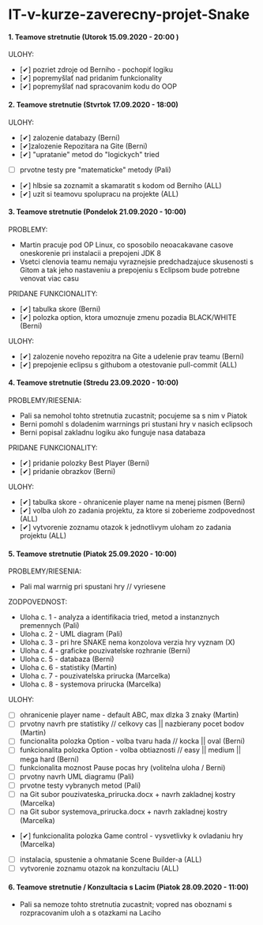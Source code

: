 # IT-v-kurze-zaverecny-projet-Snake
#### 1. Teamove stretnutie (Utorok 15.09.2020 - 20:00 )
ULOHY:
- [✔] pozriet zdroje od Berniho - pochopiť logiku
- [✔] popremyšlať nad pridanim funkcionality
- [✔] popremyšlať nad spracovanim kodu do OOP

#### 2. Teamove stretnutie (Stvrtok 17.09.2020 - 18:00)
ULOHY:
- [✔] zalozenie databazy (Berni)
- [✔]zalozenie Repozitara na Gite (Berni)
- [✔] "upratanie" metod do "logickych" tried
- [ ] prvotne testy pre "matematicke" metody (Pali)
- [✔] hlbsie sa zoznamit a skamaratit s kodom od Berniho (ALL)
- [✔] uzit si teamovu spolupracu na projekte (ALL)   

#### 3. Teamove stretnutie (Pondelok 21.09.2020 - 10:00)
PROBLEMY:
- Martin pracuje pod OP Linux, co sposobilo neoacakavane casove oneskorenie pri instalacii a prepojeni JDK 8
- Vsetci clenovia teamu nemaju vyraznejsie predchadzajuce skusenosti s Gitom a tak jeho nastaveniu a prepojeniu s Eclipsom bude potrebne venovat viac casu

PRIDANE FUNKCIONALITY:
- [✔] tabulka skore (Berni)
- [✔] polozka option, ktora umoznuje zmenu pozadia BLACK/WHITE (Berni)

ULOHY:
- [✔] zalozenie noveho repozitra na Gite a udelenie prav teamu (Berni)
- [✔] prepojenie eclipsu s githubom a otestovanie pull-commit (ALL)

#### 4. Teamove stretnutie (Stredu 23.09.2020 - 10:00)
PROBLEMY/RIESENIA:
- Pali sa nemohol tohto stretnutia zucastnit; pocujeme sa s nim v Piatok
- Berni pomohl s doladenim warrnings pri stustani hry v nasich eclipsoch
- Berni popisal zakladnu logiku ako funguje nasa databaza

PRIDANE FUNKCIONALITY:
- [✔] pridanie polozky Best Player (Berni)
- [✔] pridanie obrazkov (Berni)

ULOHY:
- [✔] tabulka skore - ohranicenie player name na menej pismen (Berni)
- [✔] volba uloh zo zadania projektu, za ktore si zoberieme zodpovednost (ALL)
- [✔] vytvorenie zoznamu otazok k jednotlivym uloham zo zadania projektu (ALL)

#### 5. Teamove stretnutie (Piatok 25.09.2020 - 10:00)
PROBLEMY/RIESENIA:
- Pali mal warrnig pri spustani hry // vyriesene

ZODPOVEDNOST:
- Uloha c. 1 - analyza a identifikacia tried, metod a instanznych premennych (Pali)
- Uloha c. 2 - UML diagram (Pali)
- Uloha c. 3 - pri hre SNAKE nema konzolova verzia hry vyznam (X)
- Uloha c. 4 - graficke pouzivatelske rozhranie (Berni)
- Uloha c. 5 - databaza (Berni)
- Uloha c. 6 - statistiky (Martin)
- Uloha c. 7 - pouzivatelska prirucka (Marcelka)
- Uloha c. 8 - systemova prirucka (Marcelka)

ULOHY:
- [ ] ohranicenie player name - default ABC, max dlzka 3 znaky (Martin)
- [ ] prvotny navrh pre statistiky // celkovy cas || nazbierany pocet bodov (Martin)
- [ ] funcionalita polozka Option - volba tvaru hada // kocka || oval (Berni)
- [ ] funkcionalita polozka Option - volba obtiaznosti // easy || medium || mega hard (Berni)
- [ ] funkcionalita moznost Pause pocas hry (volitelna uloha / Berni)
- [ ] prvotny navrh UML diagramu (Pali)
- [ ] prvotne testy vybranych metod (Pali)
- [ ] na Git subor pouzivateska_prirucka.docx + navrh zakladnej kostry (Marcelka)
- [ ] na Git subor systemova_prirucka.docx + navrh zakladnej kostry (Marcelka)
- [✔] funkcionalita polozka Game control - vysvetlivky k ovladaniu hry (Marcelka)
- [ ] instalacia, spustenie a ohmatanie Scene Builder-a (ALL)
- [ ] vytvorenie zoznamu otazok na konzultaciu (ALL)

#### 6. Teamove stretnutie / Konzultacia s Lacim (Piatok 28.09.2020 - 11:00)
- Pali sa nemoze tohto stretnutia zucastnit; vopred nas oboznami s rozpracovanim uloh a s otazkami na Laciho
